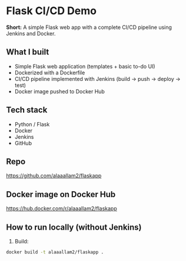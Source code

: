 # Flask CI/CD Demo

**Short:** A simple Flask web app with a complete CI/CD pipeline using Jenkins and Docker.

## What I built
- Simple Flask web application (templates + basic to-do UI)
- Dockerized with a Dockerfile
- CI/CD pipeline implemented with Jenkins (build → push → deploy → test)
- Docker image pushed to Docker Hub

## Tech stack
- Python / Flask
- Docker
- Jenkins
- GitHub

## Repo
https://github.com/alaaallam2/flaskapp

## Docker image on Docker Hub
https://hub.docker.com/r/alaaallam2/flaskapp

## How to run locally (without Jenkins)
1. Build:
```bash
docker build -t alaaallam2/flaskapp .
